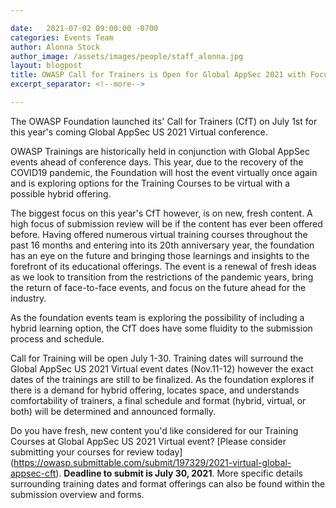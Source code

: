 ```yaml
---

date:   2021-07-02 09:00:00 -0700
categories: Events Team
author: Alonna Stock
author_image: /assets/images/people/staff_alonna.jpg
layout: blogpost
title: OWASP Call for Trainers is Open for Global AppSec 2021 with Focus on Fresh Ideas
excerpt_separator: <!--more-->

---
```


The OWASP Foundation launched its' Call for Trainers (CfT) on July 1st for this year's coming Global AppSec US 2021 Virtual conference. 

OWASP Trainings are historically held in conjunction with Global AppSec events ahead of conference days. This year, due to the recovery of the COVID19 pandemic, the Foundation will host the event virtually once again and is exploring options for the Training Courses to be virtual with a possible hybrid offering.

<!--more-->

The biggest focus on this year's CfT however, is on new, fresh content. A high focus of submission review will be if the content has ever been offered before. Having offered numerous virtual training courses throughout the past 16 months and entering into its 20th anniversary year, the foundation has an eye on the future and bringing those learnings and insights to the forefront of its educational offerings. The event is a renewal of fresh ideas as we look to transition from the restrictions of the pandemic years, bring the return of face-to-face events, and focus on the future ahead for the industry. 

As the foundation events team is exploring the possibility of including a hybrid learning option, the CfT does have some fluidity to the submission process and schedule.

Call for Training will be open July 1-30. Training dates will surround the Global AppSec US 2021 Virtual event dates (Nov.11-12) however the exact dates of the trainings are still to be finalized. As the foundation explores if there is a demand for hybrid offering, locates space, and understands comfortability of trainers, a final schedule and format (hybrid, virtual, or both) will be determined and announced formally. 

Do you have fresh, new content you'd like considered for our Training Courses at Global AppSec US 2021 Virtual event? [Please consider submitting your courses for review today] (https://owasp.submittable.com/submit/197329/2021-virtual-global-appsec-cft). **Deadline to submit is July 30, 2021**. More specific details surrounding training dates and format offerings can also be found within the submission overview and forms.
